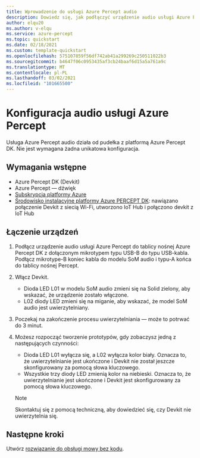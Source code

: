 ```yaml
---
title: Wprowadzenie do usługi Azure Percept audio
description: Dowiedz się, jak podłączyć urządzenie audio usługi Azure Percept do platformy Azure Percept DK
author: elqu20
ms.author: v-elqu
ms.service: azure-percept
ms.topic: quickstart
ms.date: 02/18/2021
ms.custom: template-quickstart
ms.openlocfilehash: 575107859f56df742ab41a299269c250511022b3
ms.sourcegitcommit: b4647f06c0953435af3cb24baaf6d15a5a761a9c
ms.translationtype: MT
ms.contentlocale: pl-PL
ms.lasthandoff: 03/02/2021
ms.locfileid: "101665500"
---
```

# <a name="azure-percept-audio-setup"></a>Konfiguracja audio usługi Azure Percept

Usługa Azure Percept audio działa od pudełka z platformą Azure Percept DK. Nie jest wymagana żadna unikatowa konfiguracja.

## <a name="prerequisites"></a>Wymagania wstępne

- Azure Percept DK (Devkit)
- Azure Percept — dźwięk
- [Subskrypcja platformy Azure](https://azure.microsoft.com/free/)
- [Środowisko instalacyjne platformy Azure PERCEPT DK](./quickstart-percept-dk-set-up.md): nawiązano połączenie Devkit z siecią Wi-Fi, utworzono IoT Hub i połączono devkit z IoT Hub

## <a name="connecting-your-devices"></a>Łączenie urządzeń

1. Podłącz urządzenie audio usługi Azure Percept do tablicy nośnej Azure Percept DK z dołączonym mikrotypem typu USB-B do typu USB-kabla. Podłącz mikrotype-B koniec kabla do modelu SoM audio i typu-A końca do tablicy nośnej Percept.

1. Włącz Devkit.

    - Dioda LED L01 w modelu SoM audio zmieni się na Solid zielony, aby wskazać, że urządzenie zostało włączone.
    - L02 diody LED zmieni się na miganie, aby wskazać, że model SoM audio jest uwierzytelniany.

1. Poczekaj na zakończenie procesu uwierzytelniania — może to potrwać do 3 minut.

1. Możesz rozpocząć tworzenie prototypów, gdy zobaczysz jedną z następujących czynności:

    - Dioda LED L01 wyłącza się, a L02 wyłącza kolor biały. Oznacza to, że uwierzytelnianie jest ukończone i Devkit nie został jeszcze skonfigurowany za pomocą słowa kluczowego.
    - Wszystkie trzy diody LED zmienią kolor na niebieski. Oznacza to, że uwierzytelnianie jest ukończone i Devkit jest skonfigurowany za pomocą słowa kluczowego.

    > [!NOTE]
    > Skontaktuj się z pomocą techniczną, aby dowiedzieć się, czy Devkit nie uwierzytelnia się.

## <a name="next-steps"></a>Następne kroki

Utwórz [rozwiązanie do obsługi mowy bez kodu](./tutorial-no-code-speech.md).